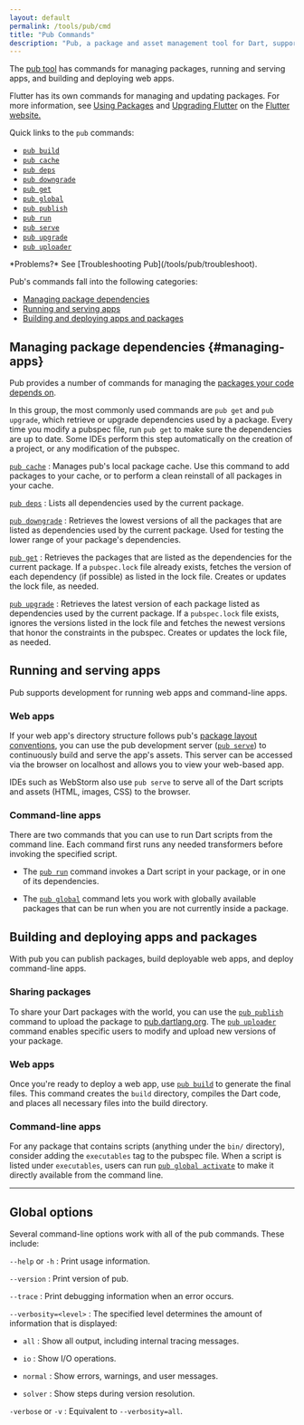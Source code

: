 ```yaml
---
layout: default
permalink: /tools/pub/cmd
title: "Pub Commands"
description: "Pub, a package and asset management tool for Dart, supports a variety of commands."
---
```


The [pub tool](/tools/pub) has commands for managing packages,
running and serving apps, and building and deploying web apps.

Flutter has its own commands for managing and updating packages.
For more information, see
[Using Packages]({{site.flutter}}/using-packages/) and
[Upgrading Flutter]({{site.flutter}}/upgrading/)
on the [Flutter website.]({{site.flutter}})

Quick links to the `pub` commands:

* [`pub build`]({{site.webdev}}/tools/pub/pub-build)
* [`pub cache`](/tools/pub/cmd/pub-cache)
* [`pub deps`](/tools/pub/cmd/pub-deps)
* [`pub downgrade`](/tools/pub/cmd/pub-downgrade)
* [`pub get`](/tools/pub/cmd/pub-get)
* [`pub global`](/tools/pub/cmd/pub-global)
* [`pub publish`](/tools/pub/cmd/pub-lish)
* [`pub run`](/tools/pub/cmd/pub-run)
* [`pub serve`]({{site.webdev}}/tools/pub/pub-serve)
* [`pub upgrade`](/tools/pub/cmd/pub-upgrade)
* [`pub uploader`](/tools/pub/cmd/pub-uploader)

<aside class="alert alert-info" markdown="1">
*Problems?*
See [Troubleshooting Pub](/tools/pub/troubleshoot).
</aside>

Pub's commands fall into the following categories:

* [Managing package dependencies](#managing-apps)
* [Running and serving apps](#running-and-serving-apps)
* [Building
  and deploying apps and packages](#building-and-deploying-apps-and-packages)

## Managing package dependencies {#managing-apps}

Pub provides a number of commands for managing the
[packages your code depends on](/tools/pub/dependencies).

In this group, the most commonly used commands are `pub get` and
`pub upgrade`, which retrieve or upgrade dependencies used by a package.
Every time you modify a pubspec file, run `pub get`
to make sure the dependencies are up to date. Some IDEs
perform this step automatically on the creation of a project,
or any modification of the pubspec.

[`pub cache`](/tools/pub/cmd/pub-cache)
: Manages pub's local package cache. Use this command to add packages
  to your cache, or to perform a clean reinstall of all packages in
  your cache.

[`pub deps`](/tools/pub/cmd/pub-deps)
: Lists all dependencies used by the current package.

[`pub downgrade`](/tools/pub/cmd/pub-downgrade)
: Retrieves the lowest versions of all the packages that are
  listed as dependencies used by the current package. Used for testing
  the lower range of your package's dependencies.

[`pub get`](/tools/pub/cmd/pub-get)
: Retrieves the packages that are listed as the dependencies for
  the current package.
  If a `pubspec.lock` file already exists, fetches the version
  of each dependency (if possible) as listed in the lock file.
  Creates or updates the lock file, as needed.

[`pub upgrade`](/tools/pub/cmd/pub-upgrade)
: Retrieves the latest version of each package listed
  as dependencies used by the current package. If a `pubspec.lock`
  file exists, ignores the versions listed in the lock file and fetches
  the newest versions that honor the constraints in the pubspec.
  Creates or updates the lock file, as needed.


## Running and serving apps

Pub supports development for running web apps and command-line apps.

### Web apps

If your web app's directory structure follows pub's [package layout
conventions](/tools/pub/package-layout), you can use the pub development
server ([`pub serve`](({{site.webdev}}/tools/pub/pub-serve))) to continuously
build and serve the app's assets.
This server can be accessed via the browser on localhost and
allows you to view your web-based app.

IDEs such as WebStorm also use `pub serve` to serve all of the
Dart scripts and assets (HTML, images, CSS) to the browser.

### Command-line apps

There are two commands that you can use to run Dart scripts
from the command line. Each command first runs any needed
transformers before invoking the specified script.

* The [`pub run`](/tools/pub/cmd/pub-run) command invokes a Dart script in your
  package, or in one of its dependencies.

* The [`pub global`](/tools/pub/cmd/pub-global) command lets you work with
  globally available packages that can be run when you are not currently inside
  a package.

## Building and deploying apps and packages

With pub you can publish packages, build deployable web apps, and
deploy command-line apps.

### Sharing packages

To share your Dart packages with the world, you can
use the [`pub publish`](/tools/pub/cmd/pub-lish) command to upload the
package to [pub.dartlang.org](https://pub.dartlang.org). The
[`pub uploader`](/tools/pub/cmd/pub-uploader) command enables specific
users to modify and upload new versions of your package.

### Web apps

Once you're ready to deploy a web app,
use [`pub build`]({{site.webdev}}/tools/pub/pub-build)
to generate the final files. This command creates the `build` directory,
compiles the Dart code, and places all necessary files into the build
directory.

### Command-line apps

For any package that contains scripts (anything under the `bin/`
directory), consider adding the `executables` tag to the pubspec file.
When a script is listed under `executables`, users can run
[`pub global activate`](/tools/pub/cmd/pub-global#activating-a-package)
to make it directly available from the command line.

---

## Global options

Several command-line options work with all of the pub commands.
These include:

`--help` or `-h`
: Print usage information.

`--version`
: Print version of pub.

`--trace`
: Print debugging information when an error occurs.

`--verbosity=<level>`
: The specified level determines the amount of information that is displayed:

* `all`
: Show all output, including internal tracing messages.

* `io`
: Show I/O operations.

* `normal`
: Show errors, warnings, and user messages.

* `solver`
: Show steps during version resolution.

`-verbose` or `-v`
: Equivalent to `--verbosity=all`.
